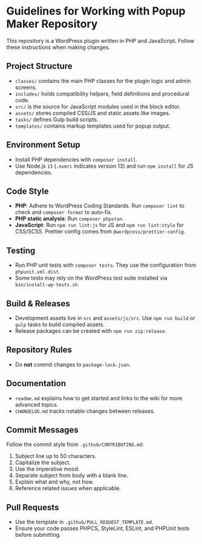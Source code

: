# Guidelines for Working with Popup Maker Repository

This repository is a WordPress plugin written in PHP and JavaScript. Follow these instructions when making changes.

## Project Structure
- `classes/` contains the main PHP classes for the plugin logic and admin screens.
- `includes/` holds compatibility helpers, field definitions and procedural code.
- `src/` is the source for JavaScript modules used in the block editor.
- `assets/` stores compiled CSS/JS and static assets like images.
- `tasks/` defines Gulp build scripts.
- `templates/` contains markup templates used for popup output.

## Environment Setup
- Install PHP dependencies with `composer install`.
- Use Node.js `13` (`.nvmrc` indicates version 13) and run `npm install` for JS dependencies.

## Code Style
- **PHP**: Adhere to WordPress Coding Standards. Run `composer lint` to check and `composer format` to auto-fix.
- **PHP static analysis**: Run `composer phpstan`.
- **JavaScript**: Run `npm run lint:js` for JS and `npm run lint:style` for CSS/SCSS. Prettier config comes from `@wordpress/prettier-config`.

## Testing
- Run PHP unit tests with `composer tests`. They use the configuration from `phpunit.xml.dist`.
- Some tests may rely on the WordPress test suite installed via `bin/install-wp-tests.sh`.

## Build & Releases
- Development assets live in `src` and `assets/js/src`. Use `npm run build` or `gulp` tasks to build compiled assets.
- Release packages can be created with `npm run zip:release`.

## Repository Rules
- Do **not** commit changes to `package-lock.json`.

## Documentation
- `readme.md` explains how to get started and links to the wiki for more advanced topics.
- `CHANGELOG.md` tracks notable changes between releases.

## Commit Messages
Follow the commit style from `.github/CONTRIBUTING.md`:
1. Subject line up to 50 characters.
2. Capitalize the subject.
3. Use the imperative mood.
4. Separate subject from body with a blank line.
5. Explain what and why, not how.
6. Reference related issues when applicable.

## Pull Requests
- Use the template in `.github/PULL_REQUEST_TEMPLATE.md`.
- Ensure your code passes PHPCS, StyleLint, ESLint, and PHPUnit tests before submitting.


